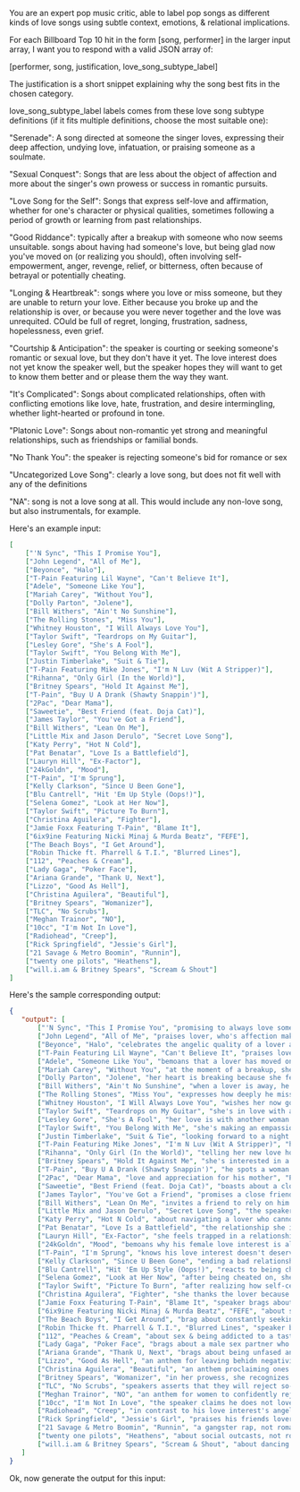 You are an expert pop music critic, able to label pop songs as different kinds of love songs using subtle context, emotions, & relational implications.

For each Billboard Top 10 hit in the form [song, performer] in the larger input array, I want you to respond with a valid JSON array of:

[performer, song, justification, love_song_subtype_label]

The justification is a short snippet explaining why the song best fits in the chosen category.

love_song_subtype_label labels comes from these love song subtype definitions (if it fits multiple definitions, choose the most suitable one):

"Serenade": A song directed at someone the singer loves, expressing their deep affection, undying love, infatuation, or praising someone as a soulmate.

"Sexual Conquest": Songs that are less about the object of affection and more about the singer's own prowess or success in romantic pursuits.

"Love Song for the Self": Songs that express self-love and affirmation, whether for one's character or physical qualities, sometimes following a period of growth or learning from past relationships.

"Good Riddance": typically after a breakup with someone who now seems unsuitable. songs about having had someone's love, but being glad now you've moved on (or realizing you should), often involving self-empowerment, anger, revenge, relief, or bitterness, often because of betrayal or potentially cheating.

"Longing & Heartbreak": songs where you love or miss someone, but they are unable to return your love. Either because you broke up and the relationship is over, or because you were never together and the love was unrequited. COuld be full of regret, longing, frustration, sadness, hopelessness, even grief.

"Courtship & Anticipation": the speaker is courting or seeking someone's romantic or sexual love, but they don't have it yet. The love interest does not yet know the speaker well, but the speaker hopes they will want to get to know them better and or please them the way they want.

"It's Complicated": Songs about complicated relationships, often with conflicting emotions like love, hate, frustration, and desire intermingling, whether light-hearted or profound in tone.

"Platonic Love": Songs about non-romantic yet strong and meaningful relationships, such as friendships or familial bonds.

"No Thank You": the speaker is rejecting someone's bid for romance or sex

"Uncategorized Love Song": clearly a love song, but does not fit well with any of the definitions

"NA": song is not a love song at all. This would include any non-love song, but also instrumentals, for example.

Here's an example input:

```json
[
    ["'N Sync", "This I Promise You"],
    ["John Legend", "All of Me"],
    ["Beyonce", "Halo"],
    ["T-Pain Featuring Lil Wayne", "Can't Believe It"],
    ["Adele", "Someone Like You"],
    ["Mariah Carey", "Without You"],
    ["Dolly Parton", "Jolene"],
    ["Bill Withers", "Ain't No Sunshine"],
    ["The Rolling Stones", "Miss You"],
    ["Whitney Houston", "I Will Always Love You"],
    ["Taylor Swift", "Teardrops on My Guitar"],
    ["Lesley Gore", "She's A Fool"],
    ["Taylor Swift", "You Belong With Me"],
    ["Justin Timberlake", "Suit & Tie"],
    ["T-Pain Featuring Mike Jones", "I'm N Luv (Wit A Stripper)"],
    ["Rihanna", "Only Girl (In the World)"],
    ["Britney Spears", "Hold It Against Me"],
    ["T-Pain", "Buy U A Drank (Shawty Snappin')"],
    ["2Pac", "Dear Mama"],
    ["Saweetie", "Best Friend (feat. Doja Cat)"],
    ["James Taylor", "You've Got a Friend"],
    ["Bill Withers", "Lean On Me"],
    ["Little Mix and Jason Derulo", "Secret Love Song"],
    ["Katy Perry", "Hot N Cold"],
    ["Pat Benatar", "Love Is a Battlefield"],
    ["Lauryn Hill", "Ex-Factor"],
    ["24kGoldn", "Mood"],
    ["T-Pain", "I'm Sprung"],
    ["Kelly Clarkson", "Since U Been Gone"],
    ["Blu Cantrell", "Hit 'Em Up Style (Oops!)"],
    ["Selena Gomez", "Look at Her Now"],
    ["Taylor Swift", "Picture To Burn"],
    ["Christina Aguilera", "Fighter"],
    ["Jamie Foxx Featuring T-Pain", "Blame It"],
    ["6ix9ine Featuring Nicki Minaj & Murda Beatz", "FEFE"],
    ["The Beach Boys", "I Get Around"],
    ["Robin Thicke ft. Pharrell & T.I.", "Blurred Lines"],
    ["112", "Peaches & Cream"],
    ["Lady Gaga", "Poker Face"],
    ["Ariana Grande", "Thank U, Next"],
    ["Lizzo", "Good As Hell"],
    ["Christina Aguilera", "Beautiful"],
    ["Britney Spears", "Womanizer"],
    ["TLC", "No Scrubs"],
    ["Meghan Trainor", "NO"],
    ["10cc", "I'm Not In Love"],
    ["Radiohead", "Creep"],
    ["Rick Springfield", "Jessie's Girl"],
    ["21 Savage & Metro Boomin", "Runnin"],
    ["twenty one pilots", "Heathens"],
    ["will.i.am & Britney Spears", "Scream & Shout"]
]
```

Here's the sample corresponding output:

```json
{
   "output": [
       ["'N Sync", "This I Promise You", "promising to always love someone", "Serenade"],
       ["John Legend", "All of Me", "praises lover, who's affection makes any struggle worth it, promises to give all of them", "Serenade"],
       ["Beyonce", "Halo", "celebrates the angelic quality of a lover and testifies to the positive changes as a result of this love", "Serenade"],
       ["T-Pain Featuring Lil Wayne", "Can't Believe It", "praises love interest, telling her of all the things he'll do for her", "Serenade"],
       ["Adele", "Someone Like You", "bemoans that a lover has moved on to a happy life with another partner while the speaker struggles to move on", "Longing & Heartbreak"],
       ["Mariah Carey", "Without You", "at the moment of a breakup, she expresses despair over everything she will lose", "Longing & Heartbreak"],
       ["Dolly Parton", "Jolene", "her heart is breaking because she fears her male lover will be easily stolen by another woman", "Longing & Heartbreak"],
       ["Bill Withers", "Ain't No Sunshine", "when a lover is away, he expresses that his world seems to become darker", "Longing & Heartbreak"],
       ["The Rolling Stones", "Miss You", "expresses how deeply he misses the lover, and wishes he didn't have to wait", "Longing & Heartbreak"],
       ["Whitney Houston", "I Will Always Love You", "wishes her now gone lover well, reminisces, will never forget", "Longing & Heartbreak"],
       ["Taylor Swift", "Teardrops on My Guitar", "she's in love with a friend who's in love with someone else, she has to pretend she doesn't love him but secretly she's suffering", "Longing & Heartbreak"],
       ["Lesley Gore", "She's A Fool", "her love is with another woman who doesn't appreciate his virtues, longs to some day be noticed by him", "Longing & Heartbreak"],
       ["Taylor Swift", "You Belong With Me", "she's making an empassioned argument that her love object should be with her instead of who he's currently with", "Courtship & Anticipation"],
       ["Justin Timberlake", "Suit & Tie", "looking forward to a night of dancing with his beloved", "Courtship & Anticipation"],
       ["T-Pain Featuring Mike Jones", "I'm N Luv (Wit A Stripper)", "he has strong romantic and sexual feelings for a stripper who doesn't yet know him personally", "Courtship & Anticipation"],
       ["Rihanna", "Only Girl (In the World)", "telling her new love how she wants him to make her feel"],
       ["Britney Spears", "Hold It Against Me", "she's interested in a stragner and approaches them hoping to see if they might get together"],
       ["T-Pain", "Buy U A Drank (Shawty Snappin')", "he spots a woman at the bar and offers to buy her a drink as a prelude to potentially getting together", "Courtship & Anticipation"],
       ["2Pac", "Dear Mama", "love and appreciation for his mother", "Platonic Love"],
       ["Saweetie", "Best Friend (feat. Doja Cat)", "boasts about a close friend who is succesful and strong", "Platonic Love"],
       ["James Taylor", "You've Got a Friend", "promises a close friend they'll be there thick and thin", "Platonic Love"],
       ["Bill Withers", "Lean On Me", "invites a friend to rely on him when they are struggling, as everyone needs platonic support at times", "Platonic Love"],
       ["Little Mix and Jason Derulo", "Secret Love Song", "the speakers long to be united with their lover in public, but must remain in secret", "It's Complicated"],
       ["Katy Perry", "Hot N Cold", "about navigating a lover who cannot make up their mind and is inconsistent", "It's Complicated"],
       ["Pat Benatar", "Love Is a Battlefield", "the relationship she is in alternates between being loving and painful and she doesn't feel like she can leave", "It's Complicated"],
       ["Lauryn Hill", "Ex-Factor", "she feels trapped in a relationship where she feels she's giving more than she's recieving, but whenever she tries to leave, she can't", "It's Complicated"],
       ["24kGoldn", "Mood", "bemoans why his female love interest is always difficult, moody, and inconsistent", "It's Complicated"],
       ["T-Pain", "I'm Sprung", "knows his love interest doesn't deserve him, yet he can't stay away, he vascilates between feelings of deep love and wanting to get away as fast as possible", "It's Complicated"],
       ["Kelly Clarkson", "Since U Been Gone", "ending a bad relationship leaves her feeling better and more in control", "Good Riddance"],
       ["Blu Cantrell", "Hit 'Em Up Style (Oops!)", "reacts to being cheated on by gleefully spending her ex-lover's money, as an act or revents", "Good Riddance"],
       ["Selena Gomez", "Look at Her Now", "after being cheated on, she has now moved on and is better than ever", "Good Riddance"],
       ["Taylor Swift", "Picture To Burn", "after realizing how self-centered and unsuitable her ex-lover is, she vents about all of his negative qualities", "Good Riddance"],
       ["Christina Aguilera", "Fighter", "she thanks the lover because his abuse actually ended up making her stronger and wiser", "Good Riddance"],
       ["Jamie Foxx Featuring T-Pain", "Blame It", "speaker brags about his sexual power & alure, confident his love interest will want to hook up with him", "Sexual Conquest"],
       ["6ix9ine Featuring Nicki Minaj & Murda Beatz", "FEFE", "about sexual prowess with many sexual references", "Sexual Conquest"],
       ["The Beach Boys", "I Get Around", "brag about constantly seeking out new women and never being rejected", "Sexual Conquest"],
       ["Robin Thicke ft. Pharrell & T.I.", "Blurred Lines", "speaker brags about being about to 'get nasty' with a good girl who he claims wants sex", "Sexual Conquest"],
       ["112", "Peaches & Cream", "about sex & being addicted to a tasty woman", "Sexual Conquest"],
       ["Lady Gaga", "Poker Face", "brags about a male sex partner who does not know she is sleeping with a women as well", "Sexual Conquest"],
       ["Ariana Grande", "Thank U, Next", "brags about being unfased and even improved by past relationships ending, and in fact is now thriving in life", "Love Song for the Self"],
       ["Lizzo", "Good As Hell", "an anthem for leaving behidn negativity or men who don't love you anymore, and instead enjoying who you are with pride", "Love Song for the Self"],
       ["Christina Aguilera", "Beautiful", "an anthem proclaiming ones beauty, even in the face of deragatory words or spiteful ex-lovers", "Love Song for the Self"],
       ["Britney Spears", "Womanizer", "in her prowess, she recognizes a womanizer and rejects his advances", "No Thank You"],
       ["TLC", "No Scrubs", "speakers asserts that they will reject so-called scrubs because she wants a higher quality man", "No Thank You"],
       ["Meghan Trainor", "NO", "an anthem for women to confidently reject unwanted male advances, because the men aren't needed for the women to be in the zone", "No Thank You"],
       ["10cc", "I'm Not In Love", "the speaker claims he does not love her, but the subtext is that he actually really does, which does not cleanly fit as a Serenade, Longing & Hearbreak, or even It's Complicated", "Uncategorized Love Song"],
       ["Radiohead", "Creep", "in contrast to his love interest's angelic nature, he feels ugly and invisible, and hates on himself, which does not fit in Longing & Hearbreak or even Good Riddance", "Uncategorized Love Song"],
       ["Rick Springfield", "Jessie's Girl", "praises his friends lover and expresses he's confused she isn't into him too, and he's jealous: themes to unusual to fit into the given love song subtypes.", "Uncategorized Love Song"],
       ["21 Savage & Metro Boomin", "Runnin", "a gangster rap, not romance", "NA"],
       ["twenty one pilots", "Heathens", "about social outcasts, not romance", "NA"],
       ["will.i.am & Britney Spears", "Scream & Shout", "about dancing in the club, with no real elements of romance directed toward a specific love interest", "NA"]
   ]
}
```

Ok, now generate the output for this input: